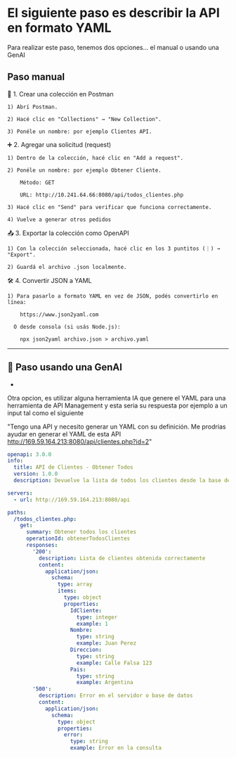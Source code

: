 # El siguiente paso es describir la API en formato YAML

Para realizar este paso, tenemos dos opciones... el manual o usando una GenAI 

Paso manual
-

🧪 1. Crear una colección en Postman
    
    1) Abrí Postman.

    2) Hacé clic en "Collections" → "New Collection".

    3) Ponéle un nombre: por ejemplo Clientes API.

➕ 2. Agregar una solicitud (request)
    
    1) Dentro de la colección, hacé clic en "Add a request".

    2) Ponéle un nombre: por ejemplo Obtener Cliente.

        Método: GET

        URL: http://10.241.64.66:8080/api/todos_clientes.php

    3) Hacé clic en "Send" para verificar que funciona correctamente.

    4) Vuelve a generar otros pedidos


📤 3. Exportar la colección como OpenAPI

    1) Con la colección seleccionada, hacé clic en los 3 puntitos (⋮) → "Export".

    2) Guardá el archivo .json localmente.

🛠️ 4. Convertir JSON a YAML

    1) Para pasarlo a formato YAML en vez de JSON, podés convertirlo en línea:

        https://www.json2yaml.com

      O desde consola (si usás Node.js):

        npx json2yaml archivo.json > archivo.yaml


---



## 🔧 Paso usando una GenAI
-
Otra opcion, es utilizar alguna herramienta IA que genere el YAML para una herramienta de API Management y esta seria su respuesta por ejemplo a un input tal como el siguiente

"Tengo una API y necesito generar un YAML con su definición. Me prodrias ayudar en generar el YAML de esta API http://169.59.164.213:8080/api/clientes.php?id=2"


```yaml
openapi: 3.0.0
info:
  title: API de Clientes - Obtener Todos
  version: 1.0.0
  description: Devuelve la lista de todos los clientes desde la base de datos

servers:
  - url: http://169.59.164.213:8080/api

paths:
  /todos_clientes.php:
    get:
      summary: Obtener todos los clientes
      operationId: obtenerTodosClientes
      responses:
        '200':
          description: Lista de clientes obtenida correctamente
          content:
            application/json:
              schema:
                type: array
                items:
                  type: object
                  properties:
                    IdCliente:
                      type: integer
                      example: 1
                    Nombre:
                      type: string
                      example: Juan Perez
                    Direccion:
                      type: string
                      example: Calle Falsa 123
                    Pais:
                      type: string
                      example: Argentina
        '500':
          description: Error en el servidor o base de datos
          content:
            application/json:
              schema:
                type: object
                properties:
                  error:
                    type: string
                    example: Error en la consulta
```

